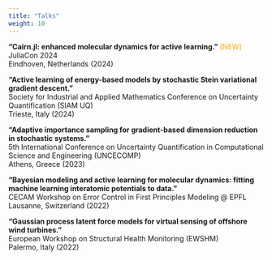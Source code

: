 ```yaml
---
title: "Talks"
weight: 10
---
```


**“Cairn.jl: enhanced molecular dynamics for active learning.”** <span style="color:orange">\[NEW\]</span>  \
JuliaCon 2024 \
Eindhoven, Netherlands (2024) 

**“Active learning of energy-based models by stochastic Stein variational gradient descent.”** \
Society for Industrial and Applied Mathematics Conference on Uncertainty Quantification (SIAM UQ)  \
Trieste, Italy (2024)

**“Adaptive importance sampling for gradient-based dimension reduction in stochastic systems.”**  \
5th International Conference on Uncertainty Quantification in Computational
Science and Engineering (UNCECOMP)  \
Athens, Greece (2023)

**“Bayesian modeling and active learning for molecular dynamics: fitting machine learning interatomic potentials to data.”**  \
CECAM Workshop on Error Control in First Principles Modeling @ EPFL  \
Lausanne, Switzerland (2022)

**“Gaussian process latent force models for virtual sensing of offshore wind turbines.”**  \
European Workshop on Structural Health Monitoring (EWSHM)  \
Palermo, Italy (2022)